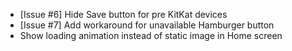 - [Issue #6] Hide Save button for pre KitKat devices
- [Issue #7] Add workaround for unavailable Hamburger button
- Show loading animation instead of static image in Home screen